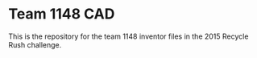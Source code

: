 # Team 1148 CAD

This is the repository for the team 1148 inventor files in the 2015 Recycle Rush challenge.
